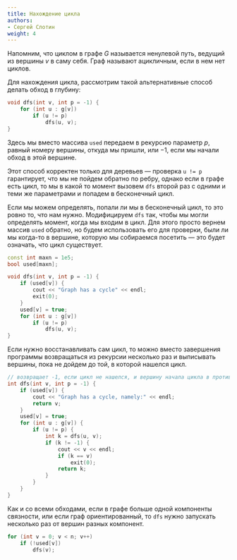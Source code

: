 ```yaml
---
title: Нахождение цикла
authors:
- Сергей Слотин
weight: 4
---
```


Напомним, что циклом в графе $G$ называется ненулевой путь, ведущий из вершины $v$ в саму себя. Граф называют ацикличным, если в нем нет циклов.

Для нахождения цикла, рассмотрим такой альтернативные способ делать обход в глубину:

```cpp
void dfs(int v, int p = -1) {
    for (int u : g[v])
        if (u != p)
            dfs(u, v);
}
```

Здесь мы вместо массива `used` передаем в рекурсию параметр $p$, равный номеру вершины, откуда мы пришли, или $-1$, если мы начали обход в этой вершине.

Этот способ корректен только для деревьев — проверка `u != p` гарантирует, что мы не пойдем обратно по ребру, однако если в графе есть цикл, то мы в какой то момент вызовем `dfs` второй раз с одними и теми же параметрами и попадем в бесконечный цикл.

Если мы можем определять, попали ли мы в бесконечный цикл, то это ровно то, что нам нужно. Модифицируем `dfs` так, чтобы мы могли определять момент, когда мы входим в цикл. Для этого просто вернем массив `used` обратно, но будем использовать его для проверки, были ли мы когда-то в вершине, которую мы собираемся посетить — это будет означать, что цикл существует.

```cpp
const int maxn = 1e5;
bool used[maxn];

void dfs(int v, int p = -1) {
    if (used[v]) {
        cout << "Graph has a cycle" << endl;
        exit(0);
    }
    used[v] = true;
    for (int u : g[v])
        if (u != p)
            dfs(u, v);
}
```

Если нужно восстанавливать сам цикл, то можно вместо завершения программы возвращаться из рекурсии несколько раз и выписывать вершины, пока не дойдем до той, в которой нашелся цикл.

```cpp
// возвращает -1, если цикл не нашелся, и вершину начала цикла в противном случае
int dfs(int v, int p = -1) {
    if (used[v]) {
        cout << "Graph has a cycle, namely:" << endl;
        return v;
    }
    used[v] = true;
    for (int u : g[v]) {
        if (u != p) {
            int k = dfs(u, v);
            if (k != -1) {
                cout << v << endl;
                if (k == v)
                    exit(0);
                return k;
            }
        }
    }
}
```

Как и со всеми обходами, если в графе больше одной компоненты связности, или если граф ориентированный, то `dfs` нужно запускать несколько раз от вершин разных компонент.

```cpp
for (int v = 0; v < n; v++)
    if (!used[v])
        dfs(v);
```
